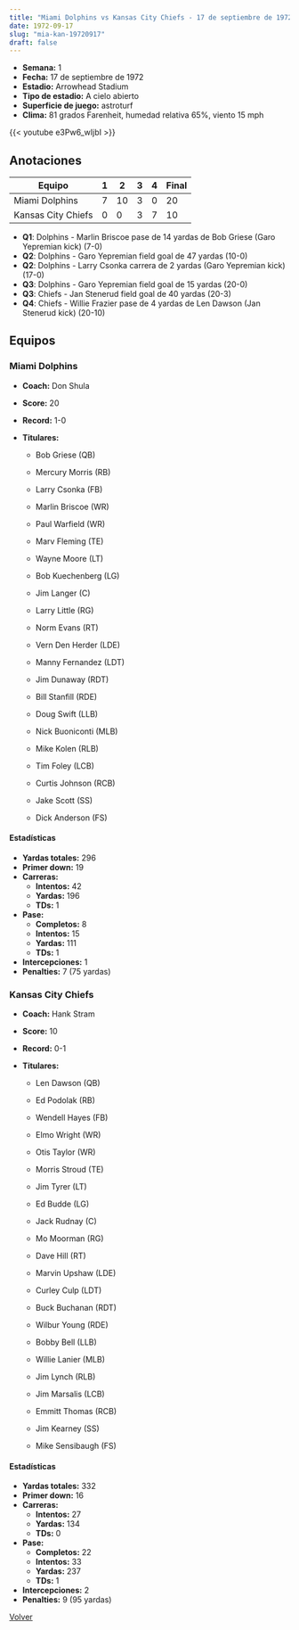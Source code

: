 ```yaml
---
title: "Miami Dolphins vs Kansas City Chiefs - 17 de septiembre de 1972"
date: 1972-09-17
slug: "mia-kan-19720917"
draft: false
---
```


- **Semana:** 1
- **Fecha:** 17 de septiembre de 1972
- **Estadio:** Arrowhead Stadium
- **Tipo de estadio:** A cielo abierto
- **Superficie de juego:** astroturf
- **Clima:** 81 grados Farenheit, humedad relativa 65%, viento 15 mph


{{< youtube e3Pw6_wIjbI >}}


## Anotaciones
| Equipo | 1 | 2 | 3 | 4 | Final |
|--------|---|---|---|---|-------|
| Miami Dolphins  | 7 | 10 | 3 | 0  | 20 |
| Kansas City Chiefs  | 0 | 0 | 3 | 7  | 10 |
- **Q1**: Dolphins - Marlin Briscoe pase de 14 yardas de Bob Griese (Garo Yepremian kick) (7-0)
- **Q2**: Dolphins - Garo Yepremian field goal de 47 yardas (10-0)
- **Q2**: Dolphins - Larry Csonka carrera de 2 yardas (Garo Yepremian kick) (17-0)
- **Q3**: Dolphins - Garo Yepremian field goal de 15 yardas (20-0)
- **Q3**: Chiefs - Jan Stenerud field goal de 40 yardas (20-3)
- **Q4**: Chiefs - Willie Frazier pase de 4 yardas de Len Dawson (Jan Stenerud kick) (20-10)


## Equipos


### Miami Dolphins
* **Coach:** Don Shula
* **Score:** 20
* **Record:** 1-0
* **Titulares:** 

  * Bob Griese (QB) 

  * Mercury Morris (RB) 

  * Larry Csonka (FB) 

  * Marlin Briscoe (WR) 

  * Paul Warfield (WR) 

  * Marv Fleming (TE) 

  * Wayne Moore (LT) 

  * Bob Kuechenberg (LG) 

  * Jim Langer (C) 

  * Larry Little (RG) 

  * Norm Evans (RT) 

  * Vern Den Herder (LDE) 

  * Manny Fernandez (LDT) 

  * Jim Dunaway (RDT) 

  * Bill Stanfill (RDE) 

  * Doug Swift (LLB) 

  * Nick Buoniconti (MLB) 

  * Mike Kolen (RLB) 

  * Tim Foley (LCB) 

  * Curtis Johnson (RCB) 

  * Jake Scott (SS) 

  * Dick Anderson (FS) 

#### Estadísticas
* **Yardas totales:** 296
* **Primer down:** 19
* **Carreras:**
  * **Intentos:** 42
  * **Yardas:** 196
  * **TDs:** 1
* **Pase:**
  * **Completos:** 8
  * **Intentos:** 15
  * **Yardas:** 111
  * **TDs:** 1
* **Intercepciones:** 1
* **Penalties:** 7 (75 yardas)

### Kansas City Chiefs
* **Coach:** Hank Stram
* **Score:** 10
* **Record:** 0-1
* **Titulares:** 

  * Len Dawson (QB) 

  * Ed Podolak (RB) 

  * Wendell Hayes (FB) 

  * Elmo Wright (WR) 

  * Otis Taylor (WR) 

  * Morris Stroud (TE) 

  * Jim Tyrer (LT) 

  * Ed Budde (LG) 

  * Jack Rudnay (C) 

  * Mo Moorman (RG) 

  * Dave Hill (RT) 

  * Marvin Upshaw (LDE) 

  * Curley Culp (LDT) 

  * Buck Buchanan (RDT) 

  * Wilbur Young (RDE) 

  * Bobby Bell (LLB) 

  * Willie Lanier (MLB) 

  * Jim Lynch (RLB) 

  * Jim Marsalis (LCB) 

  * Emmitt Thomas (RCB) 

  * Jim Kearney (SS) 

  * Mike Sensibaugh (FS) 

#### Estadísticas
* **Yardas totales:** 332
* **Primer down:** 16
* **Carreras:**
  * **Intentos:** 27
  * **Yardas:** 134
  * **TDs:** 0
* **Pase:**
  * **Completos:** 22
  * **Intentos:** 33
  * **Yardas:** 237
  * **TDs:** 1
* **Intercepciones:** 2
* **Penalties:** 9 (95 yardas)


[Volver](/historia/1972)
